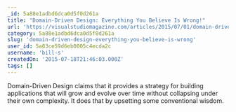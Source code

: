 ```yaml
---
_id: 5a88e1adbd6dca0d5f0d261a
title: "Domain-Driven Design: Everything You Believe Is Wrong!"
url: 'https://visualstudiomagazine.com/articles/2015/07/01/domain-driven-design.aspx'
category: 5a88e1adbd6dca0d5f0d261a
slug: 'domain-driven-design-everything-you-believe-is-wrong'
user_id: 5a83ce59d6eb0005c4ecda2c
username: 'bill-s'
createdOn: '2015-07-18T21:46:03.000Z'
tags: []
---
```


Domain-Driven Design claims that it provides a strategy for building applications that will grow and evolve over time without collapsing under their own complexity. It does that by upsetting some conventional wisdom.
